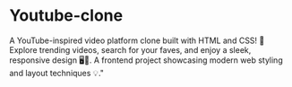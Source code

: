 # Youtube-clone
A YouTube-inspired video platform clone built with HTML and CSS! 🎥 Explore trending videos, search for your faves, and enjoy a sleek, responsive design 🖥📱. A frontend project showcasing modern web styling and layout techniques 💡."
